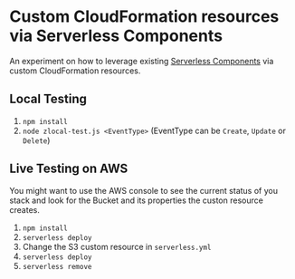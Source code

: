 # Custom CloudFormation resources via Serverless Components

An experiment on how to leverage existing [Serverless Components](https://github.com/serverless-components) via custom CloudFormation resources.

## Local Testing

1. `npm install`
1. `node zlocal-test.js <EventType>` (EventType can be `Create`, `Update` or `Delete`)

## Live Testing on AWS

You might want to use the AWS console to see the current status of you stack and look for the Bucket and its properties the custon resource creates.

1. `npm install`
1. `serverless deploy`
1. Change the S3 custom resource in `serverless.yml`
1. `serverless deploy`
1. `serverless remove`

